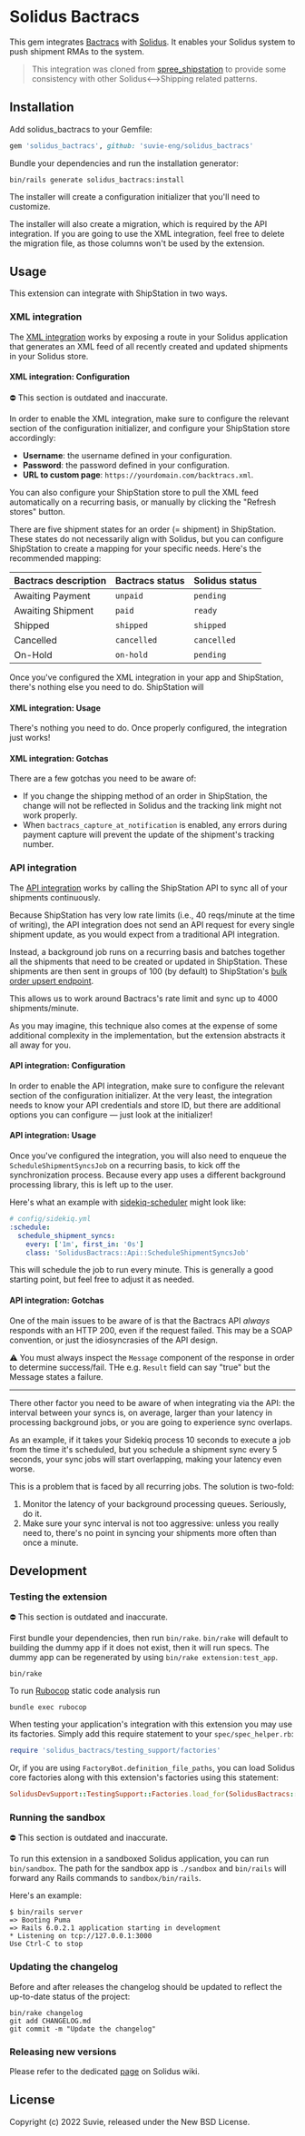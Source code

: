 # Solidus Bactracs


This gem integrates [Bactracs](http://www.backtracs.com) with [Solidus](http://solidus.io). It
enables your Solidus system to push shipment RMAs to the system.

> This integration was cloned from [spree_shipstation](https://github.com/DynamoMTL/spree_shipstation) to provide some consistency with other Solidus<-->Shipping related patterns.

## Installation

Add solidus_bactracs to your Gemfile:

```ruby
gem 'solidus_bactracs', github: 'suvie-eng/solidus_bactracs'
```

Bundle your dependencies and run the installation generator:

```shell
bin/rails generate solidus_bactracs:install
```

The installer will create a configuration initializer that you'll need to customize.

The installer will also create a migration, which is required by the API integration. If you are
going to use the XML integration, feel free to delete the migration file, as those columns won't be
used by the extension.

## Usage

This extension can integrate with ShipStation in two ways.

### XML integration

The [XML integration](https://help.backtracs.com/hc/en-us/articles/360025856192-Custom-Store-Development-Guide)
works by exposing a route in your Solidus application that generates an XML feed of all recently
created and updated shipments in your Solidus store.

#### XML integration: Configuration

⛔️ This section is outdated and inaccurate.

In order to enable the XML integration, make sure to configure the relevant section of the
configuration initializer, and configure your ShipStation store accordingly:

- **Username**: the username defined in your configuration.
- **Password**: the password defined in your configuration.
- **URL to custom page**: `https://yourdomain.com/backtracs.xml`.

You can also configure your ShipStation store to pull the XML feed automatically on a recurring
basis, or manually by clicking the "Refresh stores" button.

There are five shipment states for an order (= shipment) in ShipStation. These states do not
necessarily align with Solidus, but you can configure ShipStation to create a mapping for your
specific needs. Here's the recommended mapping:

Bactracs description    | Bactracs status    | Solidus status
------------------------|--------------------|---------------
Awaiting Payment        | `unpaid`           | `pending`
Awaiting Shipment       | `paid`             | `ready`
Shipped                 | `shipped`          | `shipped`
Cancelled               | `cancelled`        | `cancelled`
On-Hold                 | `on-hold`          | `pending`

Once you've configured the XML integration in your app and ShipStation, there's nothing else you
need to do. ShipStation will

#### XML integration: Usage

There's nothing you need to do. Once properly configured, the integration just works!

#### XML integration: Gotchas

There are a few gotchas you need to be aware of:

- If you change the shipping method of an order in ShipStation, the change will not be reflected in
  Solidus and the tracking link might not work properly.
- When `bactracs_capture_at_notification` is enabled, any errors during payment capture will
  prevent the update of the shipment's tracking number.

### API integration

The [API integration](https://www.backtracs.com/docs/api/) works by calling the ShipStation API
to sync all of your shipments continuously.

Because ShipStation has very low rate limits (i.e., 40 reqs/minute at the time of writing), the
API integration does not send an API request for every single shipment update, as you would expect
from a traditional API integration.

Instead, a background job runs on a recurring basis and batches together all the shipments that need
to be created or updated in ShipStation. These shipments are then sent in groups of 100 (by default)
to ShipStation's [bulk order upsert endpoint](https://www.backtracs.com/docs/api/orders/create-update-multiple-orders/).

This allows us to work around Bactracs's rate limit and sync up to 4000 shipments/minute.

As you may imagine, this technique also comes at the expense of some additional complexity in the
implementation, but the extension abstracts it all away for you.

#### API integration: Configuration

In order to enable the API integration, make sure to configure the relevant section of the
configuration initializer. At the very least, the integration needs to know your API credentials
and store ID, but there are additional options you can configure — just look at the initializer!

#### API integration: Usage

Once you've configured the integration, you will also need to enqueue the `ScheduleShipmentSyncsJob`
on a recurring basis, to kick off the synchronization process. Because every app uses a different
background processing library, this is left up to the user.

Here's what an example with [sidekiq-scheduler](https://github.com/moove-it/sidekiq-scheduler) might
look like:

```yaml
# config/sidekiq.yml
:schedule:
  schedule_shipment_syncs:
    every: ['1m', first_in: '0s']
    class: 'SolidusBactracs::Api::ScheduleShipmentSyncsJob'
```

This will schedule the job to run every minute. This is generally a good starting point, but feel
free to adjust it as needed.

#### API integration: Gotchas

One of the main issues to be aware of is that the Bactracs API *always* responds with an HTTP 200, even if the request failed.  This may be a SOAP convention, or just the idiosyncrasies of the API design.

⚠️ You must always inspect the `Message` component of the response in order to determine success/fail.  THe e.g. `Result` field can say "true" but the Message states a failure.

----

There other factor you need to be aware of when integrating via the API:  the interval between your syncs is, on average, larger than your latency in processing background jobs, or you are going to experience sync overlaps.

As an example, if it takes your Sidekiq process 10 seconds to execute a job from the time it's
scheduled, but you schedule a shipment sync every 5 seconds, your sync jobs will start overlapping,
making your latency even worse.

This is a problem that is faced by all recurring jobs. The solution is two-fold:

1. Monitor the latency of your background processing queues. Seriously, do it.
2. Make sure your sync interval is not too aggressive: unless you really need to, there's no point
   in syncing your shipments more often than once a minute.

## Development

### Testing the extension


⛔️ This section is outdated and inaccurate.

First bundle your dependencies, then run `bin/rake`. `bin/rake` will default to building the dummy
app if it does not exist, then it will run specs. The dummy app can be regenerated by using
`bin/rake extension:test_app`.

```shell
bin/rake
```

To run [Rubocop](https://github.com/bbatsov/rubocop) static code analysis run

```shell
bundle exec rubocop
```

When testing your application's integration with this extension you may use its factories.
Simply add this require statement to your `spec/spec_helper.rb`:

```ruby
require 'solidus_bactracs/testing_support/factories'
```

Or, if you are using `FactoryBot.definition_file_paths`, you can load Solidus core
factories along with this extension's factories using this statement:

```ruby
SolidusDevSupport::TestingSupport::Factories.load_for(SolidusBactracs::Engine)
```

### Running the sandbox


⛔️ This section is outdated and inaccurate.

To run this extension in a sandboxed Solidus application, you can run `bin/sandbox`. The path for
the sandbox app is `./sandbox` and `bin/rails` will forward any Rails commands to
`sandbox/bin/rails`.

Here's an example:

```
$ bin/rails server
=> Booting Puma
=> Rails 6.0.2.1 application starting in development
* Listening on tcp://127.0.0.1:3000
Use Ctrl-C to stop
```

### Updating the changelog

Before and after releases the changelog should be updated to reflect the up-to-date status of
the project:

```shell
bin/rake changelog
git add CHANGELOG.md
git commit -m "Update the changelog"
```

### Releasing new versions

Please refer to the dedicated [page](https://github.com/solidusio/solidus/wiki/How-to-release-extensions) on Solidus wiki.

## License

Copyright (c) 2022 Suvie, released under the New BSD License.
